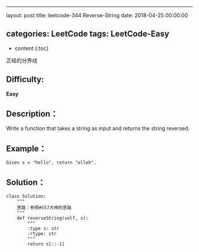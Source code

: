 
---
layout: post
title:  leetcode-344 Reverse-String
date:   2018-04-25 00:00:00

categories: LeetCode
tags: LeetCode-Easy
---

* content
{:toc}

正经的分界线





## Difficulty:

**Easy**

## Description：

Write a function that takes a string as input and returns the string reversed.

## Example：

```
Given s = "hello", return "olleh". 
```

## Solution：

```
class Solution:
    """
    思路：参照#557大神的思路
    """
    def reverseString(self, s):
        """
        :type s: str
        :rtype: str
        """
        return s[::-1]
```